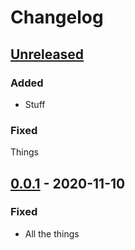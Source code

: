 # Changelog

## [Unreleased]

### Added

- Stuff

### Fixed

Things

## [0.0.1] - 2020-11-10

### Fixed

- All the things

[unreleased]: https://github.com/dtothefp/gh-action-gcp-app-engine-deploy/compare/v0.0.1...HEAD
[0.0.1]: https://github.com/dtothefp/gh-action-gcp-app-engine-deploy/compare/v0.0.1...v0.0.0
